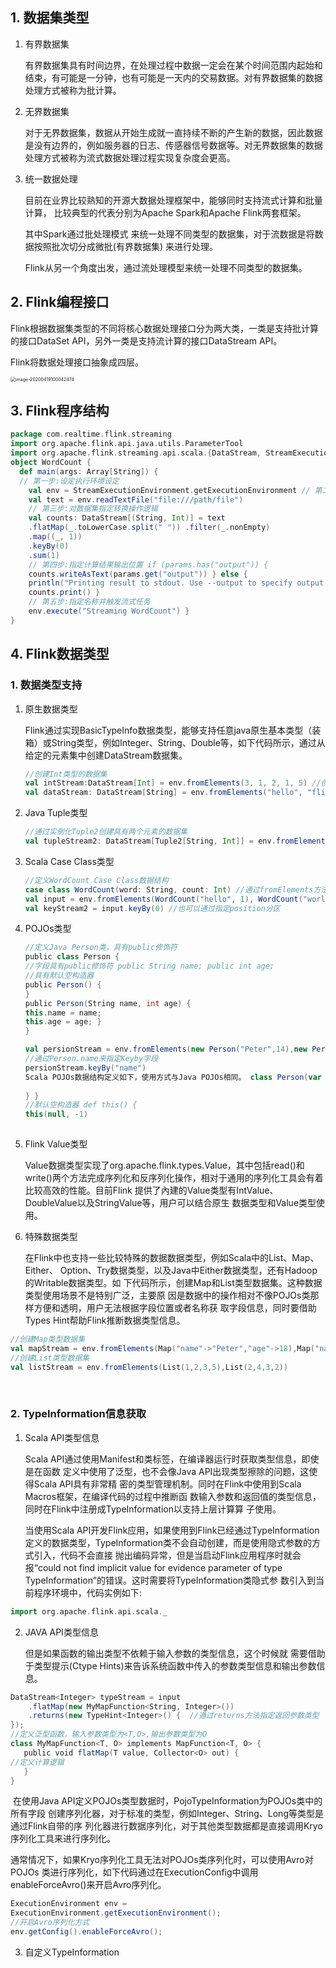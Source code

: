 ## 1. 数据集类型

1. 有界数据集

   有界数据集具有时间边界，在处理过程中数据一定会在某个时间范围内起始和结束，有可能是一分钟，也有可能是一天内的交易数据。对有界数据集的数据处理方式被称为批计算。

2. 无界数据集

   对于无界数据集，数据从开始生成就一直持续不断的产生新的数据，因此数据是没有边界的，例如服务器的日志、传感器信号数据等。对无界数据集的数据处理方式被称为流式数据处理过程实现复杂度会更高。

    

3. 统一数据处理

   目前在业界比较熟知的开源大数据处理框架中，能够同时支持流式计算和批量计算， 比较典型的代表分别为Apache Spark和Apache Flink两套框架。

   其中Spark通过批处理模式 来统一处理不同类型的数据集，对于流数据是将数据按照批次切分成微批(有界数据集) 来进行处理。

   Flink从另一个角度出发，通过流处理模型来统一处理不同类型的数据集。

## 2. Flink编程接口

Flink根据数据集类型的不同将核心数据处理接口分为两大类，一类是支持批计算的接口DataSet API，另外一类是支持流计算的接口DataStream API。

Flink将数据处理接口抽象成四层。

<img src="https://tva1.sinaimg.cn/large/007S8ZIlgy1gdyuhbuoorj30o60bsadi.jpg" alt="image-20200419100042474" style="zoom:50%;" />



## 3. Flink程序结构

```scala
package com.realtime.flink.streaming
import org.apache.flink.api.java.utils.ParameterTool
import org.apache.flink.streaming.api.scala.{DataStream, StreamExecution Environment, _}
object WordCount {
  def main(args: Array[String]) {
  // 第一步:设定执行环境设定
    val env = StreamExecutionEnvironment.getExecutionEnvironment // 第二步:指定数据源地址，读取输入数据
    val text = env.readTextFile("file:///path/file")
    // 第三步:对数据集指定转换操作逻辑
    val counts: DataStream[(String, Int)] = text
    .flatMap(_.toLowerCase.split(" ")) .filter(_.nonEmpty)
    .map((_, 1))
    .keyBy(0)
    .sum(1)
    // 第四步:指定计算结果输出位置 if (params.has("output")) {
    counts.writeAsText(params.get("output")) } else {
    println("Printing result to stdout. Use --output to specify output path.")
    counts.print() }
    // 第五步:指定名称并触发流式任务
    env.execute("Streaming WordCount") }
}

```



## 4. Flink数据类型

### 1. 数据类型支持

1. 原生数据类型

   Flink通过实现BasicTypeInfo数据类型，能够支持任意java原生基本类型（装箱）或String类型，例如Integer、String、Double等，如下代码所示，通过从给定的元素集中创建DataStream数据集。

   ```scala
   //创建Int类型的数据集
   val intStream:DataStream[Int] = env.fromElements(3, 1, 2, 1, 5) //创建String类型的数据集
   val dataStream: DataStream[String] = env.fromElements("hello", "flink")
   ```

   

2. Java Tuple类型

    ```scala
   //通过实例化Tuple2创建具有两个元素的数据集
   val tupleStream2: DataStream[Tuple2[String, Int]] = env.fromElements(new Tuple2("a",1), new Tuple2("c", 2))
   ```

   

3. Scala Case Class类型

    ```scala
   //定义WordCount Case Class数据结构
   case class WordCount(word: String, count: Int) //通过fromElements方法创建数据集
   val input = env.fromElements(WordCount("hello", 1), WordCount("world", 2)) val keyStream1 = input.keyBy("word") // 根据word字段为分区字段，
   val keyStream2 = input.keyBy(0) //也可以通过指定position分区
   ```

   

   

4. POJOs类型

    ```scala
   //定义Java Person类，具有public修饰符 
   public class Person {
   //字段具有public修饰符 public String name; public int age;
   //具有默认空构造器
   public Person() {
   }
   public Person(String name, int age) {
   this.name = name;
   this.age = age; }
   }
   ```

   ```scala
   val persionStream = env.fromElements(new Person("Peter",14),new Person("Linda",25))
   //通过Person.name来指定Keyby字段
   persionStream.keyBy("name")
   Scala POJOs数据结构定义如下，使用方式与Java POJOs相同。 class Person(var name: String, var age: Int) {
                 
   } }
   //默认空构造器 def this() {
   this(null, -1)
     
   ```

   

   

5. Flink Value类型

    Value数据类型实现了org.apache.flink.types.Value，其中包括read()和write()两个方法完成序列化和反序列化操作，相对于通用的序列化工具会有着比较高效的性能。目前Flink 提供了內建的Value类型有IntValue、DoubleValue以及StringValue等，用户可以结合原生 数据类型和Value类型使用。

   

6. 特殊数据类型

   在Flink中也支持一些比较特殊的数据数据类型，例如Scala中的List、Map、Either、 Option、Try数据类型，以及Java中Either数据类型，还有Hadoop的Writable数据类型。如 下代码所示，创建Map和List类型数据集。这种数据类型使用场景不是特别广泛，主要原 因是数据中的操作相对不像POJOs类那样方便和透明，用户无法根据字段位置或者名称获 取字段信息，同时要借助Types Hint帮助Flink推断数据类型信息。

```scala
//创建Map类型数据集
val mapStream = env.fromElements(Map("name"->"Peter","age"->18),Map("name"->"Linda", "age"->25))
//创建List类型数据集
val listStream = env.fromElements(List(1,2,3,5),List(2,4,3,2))
```

​    

### 2. TypeInformation信息获取

1. Scala API类型信息

    Scala API通过使用Manifest和类标签，在编译器运行时获取类型信息，即使是在函数 定义中使用了泛型，也不会像Java API出现类型擦除的问题，这使得Scala API具有非常精 密的类型管理机制。同时在Flink中使用到Scala Macros框架，在编译代码的过程中推断函 数输入参数和返回值的类型信息，同时在Flink中注册成TypeInformation以支持上层计算算 子使用。
    
    当使用Scala API开发Flink应用，如果使用到Flink已经通过TypeInformation定义的数据类型，TypeInformation类不会自动创建，而是使用隐式参数的方式引入，代码不会直接 抛出编码异常，但是当启动Flink应用程序时就会报“could not find implicit value for evidence parameter of type TypeInformation”的错误。这时需要将TypeInformation类隐式参 数引入到当前程序环境中，代码实例如下:

```scala
import org.apache.flink.api.scala._
```

   

2. JAVA API类型信息

   但是如果函数的输出类型不依赖于输入参数的类型信息，这个时候就 需要借助于类型提示(Ctype Hints)来告诉系统函数中传入的参数类型信息和输出参数信息。

```scala
DataStream<Integer> typeStream = input
	.flatMap(new MyMapFunction<String, Integer>())
	.returns(new TypeHint<Integer>() {	//通过returns方法指定返回参数类型
}); 
//定义泛型函数，输入参数类型为<T,O>,输出参数类型为O
class MyMapFunction<T, O> implements MapFunction<T, O> {
   public void flatMap(T value, Collector<O> out) {
//定义计算逻辑 
   }
}
```

​		在使用Java API定义POJOs类型数据时，PojoTypeInformation为POJOs类中的所有字段 创建序列化器，对于标准的类型，例如Integer、String、Long等类型是通过Flink自带的序 列化器进行数据序列化，对于其他类型数据都是直接调用Kryo序列化工具来进行序列化。

​		通常情况下，如果Kryo序列化工具无法对POJOs类序列化时，可以使用Avro对POJOs 类进行序列化，如下代码通过在ExecutionConfig中调用enableForceAvro()来开启Avro序列化。

```scala
ExecutionEnvironment env = 
ExecutionEnvironment.getExecutionEnvironment(); 
//开启Avro序列化方式 
env.getConfig().enableForceAvro();
```



3. 自定义TypeInformation

   